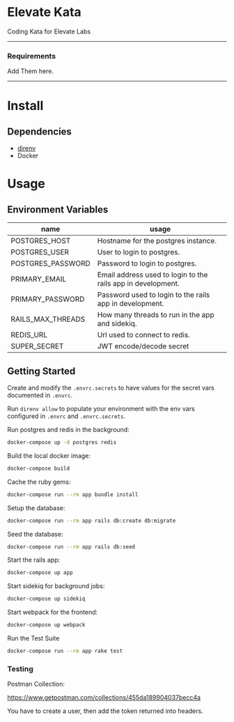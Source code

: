 # Elevate Kata 
Coding Kata for Elevate Labs

---
### Requirements

Add Them here. 

---


# Install

## Dependencies

- [direnv](https://direnv.net/docs/installation.html)
- Docker

# Usage

## Environment Variables

| name | usage |
| ---- | ----- |
| POSTGRES_HOST | Hostname for the postgres instance. |
| POSTGRES_USER | User to login to postgres. |
| POSTGRES_PASSWORD | Password to login to postgres. |
| PRIMARY_EMAIL | Email address used to login to the rails app in development. |
| PRIMARY_PASSWORD | Password used to login to the rails app in development. |
| RAILS_MAX_THREADS | How many threads to run in the app and sidekiq. |
| REDIS_URL | Url used to connect to redis. |
| SUPER_SECRET | JWT encode/decode secret |

## Getting Started

Create and modify the `.envrc.secrets` to have values for the secret vars documented in `.envrc`.

Run `direnv allow` to populate your environment with the env vars configured in `.envrc` and `.envrc.secrets`.

Run postgres and redis in the background:

```sh
docker-compose up -d postgres redis
```

Build the local docker image:

```sh
docker-compose build
```

Cache the ruby gems:

```sh
docker-compose run --rm app bundle install
```

Setup the database:

```sh
docker-compose run --rm app rails db:create db:migrate
```

Seed the database:

```sh
docker-compose run --rm app rails db:seed
```

Start the rails app:

```sh
docker-compose up app
```

Start sidekiq for background jobs:

```sh
docker-compose up sidekiq
```

Start webpack for the frontend:

```sh
docker-compose up webpack
```

Run the Test Suite
```sh
docker-compose run --rm app rake test
```

### Testing

Postman Collection: 

https://www.getpostman.com/collections/455da189904037becc4a

You have to create a user, then add the token returned into headers.
